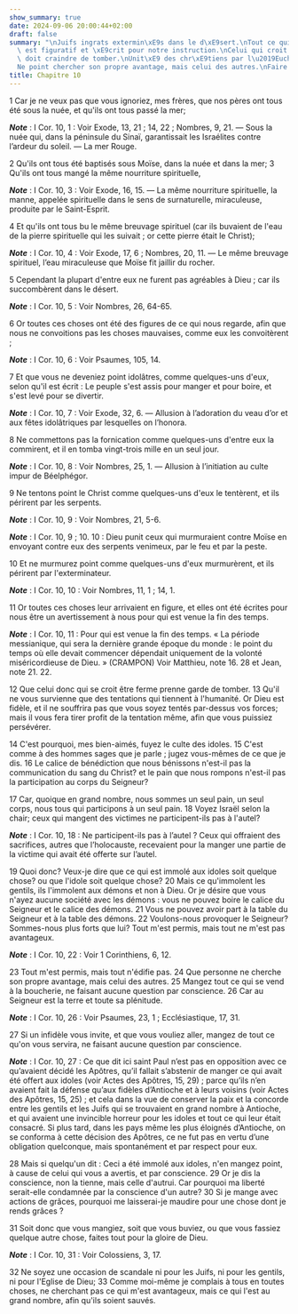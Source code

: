 ```yaml
---
show_summary: true
date: 2024-09-06 20:00:44+02:00
draft: false
summary: "\nJuifs ingrats extermin\xE9s dans le d\xE9sert.\nTout ce qui leur est arriv\xE9\
  \ est figuratif et \xE9crit pour notre instruction.\nCelui qui croit \xEAtre ferme\
  \ doit craindre de tomber.\nUnit\xE9 des chr\xE9tiens par l\u2019Eucharistie.\n\
  Ne point chercher son propre avantage, mais celui des autres.\nFaire tout pour Dieu.\n"
title: Chapitre 10
---
```





1 Car je ne veux pas que vous ignoriez, mes frères, que nos pères ont tous été sous la nuée, et qu'ils ont tous passé la mer;

***Note*** :  I Cor. 10, 1 : Voir Exode, 13, 21 ; 14, 22 ; Nombres, 9, 21. ― Sous la nuée qui, dans la péninsule du Sinaï, garantissait les Israélites contre l’ardeur du soleil. ― La mer Rouge.

2 Qu'ils ont tous été baptisés sous Moïse, dans la nuée et dans la mer; 3 Qu'ils ont tous mangé la même nourriture spirituelle,

***Note*** :  I Cor. 10, 3 : Voir Exode, 16, 15. ― La même nourriture spirituelle, la manne, appelée spirituelle dans le sens de surnaturelle, miraculeuse, produite par le Saint-Esprit.

4 Et qu'ils ont tous bu le même breuvage spirituel (car ils buvaient de l'eau de la pierre spirituelle qui les suivait ; or cette pierre était le Christ);

***Note*** :  I Cor. 10, 4 : Voir Exode, 17, 6 ; Nombres, 20, 11. ― Le même breuvage spirituel, l’eau miraculeuse que Moïse fit jaillir du rocher.

5 Cependant la plupart d'entre eux ne furent pas agréables à Dieu ; car ils succombèrent dans le désert.

***Note*** :  I Cor. 10, 5 : Voir Nombres, 26, 64-65.


6 Or toutes ces choses ont été des figures de ce qui nous regarde, afin que nous ne convoitions pas les choses mauvaises, comme eux les convoitèrent ;

***Note*** :  I Cor. 10, 6 : Voir Psaumes, 105, 14.

7 Et que vous ne deveniez point idolâtres, comme quelques-uns d'eux, selon qu'il est écrit : Le peuple s'est assis pour manger et pour boire, et s'est levé pour se divertir.

***Note*** :  I Cor. 10, 7 : Voir Exode, 32, 6. ― Allusion à l’adoration du veau d’or et aux fêtes idolâtriques par lesquelles on l’honora.

8 Ne commettons pas la fornication comme quelques-uns d'entre eux la commirent, et il en tomba vingt-trois mille en un seul jour.

***Note*** :  I Cor. 10, 8 : Voir Nombres, 25, 1. ― Allusion à l’initiation au culte impur de Béelphégor.

9 Ne tentons point le Christ comme quelques-uns d'eux le tentèrent, et ils périrent par les serpents.

***Note*** :  I Cor. 10, 9 : Voir Nombres, 21, 5-6.

***Note*** :  I Cor. 10, 9 ; 10. 10 : Dieu punit ceux qui murmuraient contre Moïse en envoyant contre eux des serpents venimeux, par le feu et par la peste.

10 Et ne murmurez point comme quelques-uns d'eux murmurèrent, et ils périrent par l'exterminateur.

***Note*** :  I Cor. 10, 10 : Voir Nombres, 11, 1 ; 14, 1.

11 Or toutes ces choses leur arrivaient en figure, et elles ont été écrites pour nous être un avertissement à nous pour qui est venue la fin des temps.

***Note*** :  I Cor. 10, 11 : Pour qui est venue la fin des temps. « La période messianique, qui sera la dernière grande époque du monde : le point du temps où elle devait commencer dépendait uniquement de la volonté miséricordieuse de Dieu. » (CRAMPON) Voir Matthieu, note 16. 28 et Jean, note 21. 22.

12 Que celui donc qui se croit être ferme prenne garde de tomber. 13 Qu'il ne vous survienne que des tentations qui tiennent à l'humanité. Or Dieu est fidèle, et il ne souffrira pas que vous soyez tentés par-dessus vos forces; mais il vous fera tirer profit de la tentation même, afin que vous puissiez persévérer.


14 C'est pourquoi, mes bien-aimés, fuyez le culte des idoles. 15 C'est comme à des hommes sages que je parle ; jugez vous-mêmes de ce que je dis. 16 Le calice de bénédiction que nous bénissons n'est-il pas la communication du sang du Christ? et le pain que nous rompons n'est-il pas la participation au corps du Seigneur?


17 Car, quoique en grand nombre, nous sommes un seul pain, un seul corps, nous tous qui participons à un seul pain. 18 Voyez Israël selon la chair; ceux qui mangent des victimes ne participent-ils pas à l'autel?

***Note*** :  I Cor. 10, 18 : Ne participent-ils pas à l’autel ? Ceux qui offraient des sacrifices, autres que l’holocauste, recevaient pour la manger une partie de la victime qui avait été offerte sur l’autel.

19 Quoi donc? Veux-je dire que ce qui est immolé aux idoles soit quelque chose? ou que l'idole soit quelque chose? 20 Mais ce qu'immolent les gentils, ils l'immolent aux démons et non à Dieu. Or je désire que vous n'ayez aucune société avec les démons : vous ne pouvez boire le calice du Seigneur et le calice des démons. 21 Vous ne pouvez avoir part à la table du Seigneur et à la table des démons. 22 Voulons-nous provoquer le Seigneur? Sommes-nous plus forts que lui? Tout m'est permis, mais tout ne m'est pas avantageux.

***Note*** :  I Cor. 10, 22 : Voir 1 Corinthiens, 6, 12.


23 Tout m'est permis, mais tout n'édifie pas. 24 Que personne ne cherche son propre avantage, mais celui des autres. 25 Mangez tout ce qui se vend à la boucherie, ne faisant aucune question par conscience. 26 Car au Seigneur est la terre et toute sa plénitude.

***Note*** :  I Cor. 10, 26 : Voir Psaumes, 23, 1 ; Ecclésiastique, 17, 31.

27 Si un infidèle vous invite, et que vous vouliez aller, mangez de tout ce qu'on vous servira, ne faisant aucune question par conscience.

***Note*** :  I Cor. 10, 27 : Ce que dit ici saint Paul n’est pas en opposition avec ce qu’avaient décidé les Apôtres, qu’il fallait s’abstenir de manger ce qui avait été offert aux idoles (voir Actes des Apôtres, 15, 29) ; parce qu’ils n’en avaient fait la défense qu’aux fidèles d’Antioche et à leurs voisins (voir Actes des Apôtres, 15, 25) ; et cela dans la vue de conserver la paix et la concorde entre les gentils et les Juifs qui se trouvaient en grand nombre à Antioche, et qui avaient une invincible horreur pour les idoles et tout ce qui leur était consacré. Si plus tard, dans les pays même les plus éloignés d’Antioche, on se conforma à cette décision des Apôtres, ce ne fut pas en vertu d’une obligation quelconque, mais spontanément et par respect pour eux.

28 Mais si quelqu'un dit : Ceci a été immolé aux idoles, n'en mangez point, à cause de celui qui vous a avertis, et par conscience. 29 Or je dis la conscience, non la tienne, mais celle d'autrui. Car pourquoi ma liberté serait-elle condamnée par la conscience d'un autre? 30 Si je mange avec actions de grâces, pourquoi me laisserai-je maudire pour une chose dont je rends grâces ?


31 Soit donc que vous mangiez, soit que vous buviez, ou que vous fassiez quelque autre chose, faites tout pour la gloire de Dieu.

***Note*** :  I Cor. 10, 31 : Voir Colossiens, 3, 17.

32 Ne soyez une occasion de scandale ni pour les Juifs, ni pour les gentils, ni pour l'Eglise de Dieu; 33 Comme moi-même je complais à tous en toutes choses, ne cherchant pas ce qui m'est avantageux, mais ce qui l'est au grand nombre, afin qu'ils soient sauvés.

